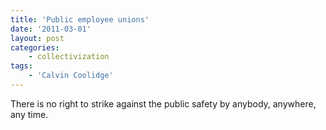 ```yaml
---
title: 'Public employee unions'
date: '2011-03-01'
layout: post
categories:
    - collectivization
tags:
    - 'Calvin Coolidge'
---
```


There is no right to strike against the public safety by anybody, anywhere, any time.